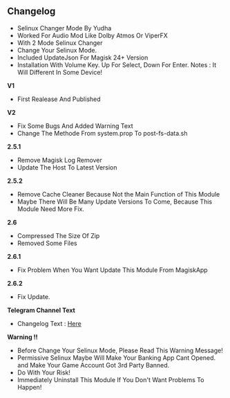 ## Changelog
* Selinux Changer Mode By Yudha
* Worked For Audio Mod Like Dolby Atmos Or ViperFX
* With 2 Mode Selinux Changer
* Change Your Selinux Mode.
* Included UpdateJson For Magisk 24+ Version
* Installation With Volume Key. Up For Select, Down For Enter. Notes : It Will Different In Some Device!

**V1**
* First Realease And Published

**V2**
* Fix Some Bugs And Added Warning Text
* Change The Methode From system.prop To post-fs-data.sh

**2.5.1**
* Remove Magisk Log Remover
* Update The Host To Latest Version

**2.5.2**
* Remove Cache Cleaner Because Not the Main Function of This Module
* Maybe There Will Be Many Update Versions To Come, Because This Module Need More Fix.

**2.6**
* Compressed The Size Of Zip
* Removed Some Files

**2.6.1**
* Fix Problem When You Want Update This Module From MagiskApp

**2.6.2**
* Fix Update.

**Telegram Channel Text**
* Changelog Text : [Here](https://t.me/gtwprjkt/6)

**Warning !!**
* Before Change Your Selinux Mode, Please Read This Warning Message!
* Permissive Selinux Maybe Will Make Your Banking App Cant Opened. and Make Your Game Account Got 3rd Party Banned.
* Do With Your Risk!
* Immediately Uninstall This Module If You Don't Want Problems To Happen!
